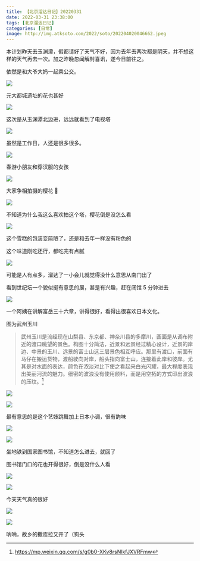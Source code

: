 ```yaml
---
title: 【北京溜达日记】20220331
date: 2022-03-31 23:38:00
tags: [北京溜达日记]
categories: [日常]
image: http://img.atksoto.com/2022/soto/202204020046662.jpeg
---
```


本计划昨天去玉渊潭，假都请好了天气不好，因为去年去两次都是阴天，并不想这样的天气再去一次。加之昨晚忽闻解封喜讯，遂今日前往之。

依然是和大爷大妈一起乘公交。

![](http://img.atksoto.com/2022/soto/202204020042994.jpeg)

元大都城遗址的花也甚好

![](http://img.atksoto.com/2022/soto/202204020043744.jpeg)

这次是从玉渊潭北边进，远远就看到了电视塔

![](http://img.atksoto.com/2022/soto/202204020043986.jpeg)

虽然是工作日，人还是很多很多。

![](http://img.atksoto.com/2022/soto/202204020045271.jpg)

春游小朋友和穿汉服的女孩

![](http://img.atksoto.com/2022/soto/202204020044175.jpeg)

大家争相拍摄的樱花 🌸

![](http://img.atksoto.com/2022/soto/202204020045547.jpeg)

不知道为什么我这么喜欢拍这个塔，樱花倒是没怎么看

![](http://img.atksoto.com/2022/soto/202204020046662.jpeg)

这个雪糕的包装变简陋了，还是和去年一样没有粉色的

这个味道刚吃还行，都吃完有点腻

![](http://img.atksoto.com/2022/soto/202204020047128.jpeg)

可能是人有点多，溜达了一小会儿就觉得没什么意思从南门出了

看到世纪坛一个貌似挺有意思的展，甚是有兴趣，赶在闭馆 5 分钟进去

![](http://img.atksoto.com/2022/soto/202204020048369.jpeg)

一个阿姨在讲解富岳三十六章，讲得很好，看得出很喜欢日本文化。

图为武州玉川

> 武州玉川是流经现在山梨县、东京都、神奈川县的多摩川，画面是从调布附近的渡口眺望的景色。构图十分简洁，近景和远景经过精心设计，近景的岸边、中景的玉川、远景的富士山这三层景色相互呼应。那里有渡口，前面有马仔在搬运货物，渡船驶向对岸，船头指向富士山，连接着此岸和彼岸。尤其是对水面的表达，颜色在浓淡对比下使之看起来白光闪耀，最大程度表现出美丽河流的魅力。细密的波浪没有使用颜料，而是用空拓的方式印出波浪的压纹。[^p]

![](http://img.atksoto.com/2022/soto/202204020049099.jpeg)

![](http://img.atksoto.com/2022/soto/202204020050919.jpeg)

最有意思的是这个艺妓跳舞加上日本小调，很有韵味

![](http://img.atksoto.com/2022/soto/202204020050658.jpeg)

![](http://img.atksoto.com/2022/soto/202204020052305.jpeg)

坐地铁到国家图书馆，不知道怎么进去，就回了

图书馆门口的花也开得很好，倒是没什么人看

![](http://img.atksoto.com/2022/soto/202204020052083.jpeg)

![](http://img.atksoto.com/2022/soto/202204020052888.jpeg)

今天天气真的很好

![](http://img.atksoto.com/2022/soto/202204020053926.jpeg)

![](http://img.atksoto.com/2022/soto/202204020053560.jpeg)

呐呐，故乡的撒库拉又开了（狗头

[^p]: https://mp.weixin.qq.com/s/g0b0-XKv8rsNlkfJXVRFmw
